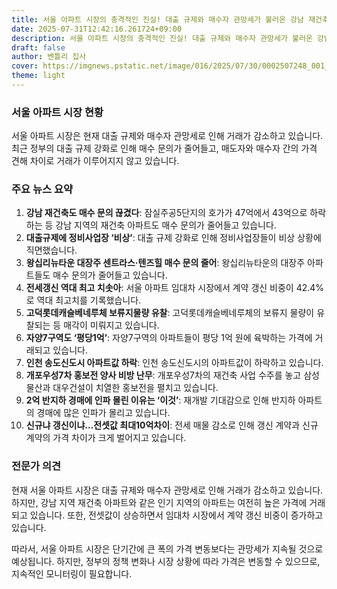 ```yaml
---
title: 서울 아파트 시장의 충격적인 진실! 대출 규제와 매수자 관망세가 불러온 강남 재건축 아파트 가격 하락의 비밀
date: 2025-07-31T12:42:16.261724+09:00
description: 서울 아파트 시장의 충격적인 진실! 대출 규제와 매수자 관망세가 불러온 강남 재건축 아파트 가격 하락의 비밀
draft: false
author: 벤틀리 집사
cover: https://imgnews.pstatic.net/image/016/2025/07/30/0002507248_001_20250730131109293.jpg
theme: light
---
```


### 서울 아파트 시장 현황

서울 아파트 시장은 현재 대출 규제와 매수자 관망세로 인해 거래가 감소하고 있습니다. 최근 정부의 대출 규제 강화로 인해 매수 문의가 줄어들고, 매도자와 매수자 간의 가격 견해 차이로 거래가 이루어지지 않고 있습니다.

### 주요 뉴스 요약

1. **강남 재건축도 매수 문의 끊겼다**: 잠실주공5단지의 호가가 47억에서 43억으로 하락하는 등 강남 지역의 재건축 아파트도 매수 문의가 줄어들고 있습니다.
2. **대출규제에 정비사업장 ‘비상’**: 대출 규제 강화로 인해 정비사업장들이 비상 상황에 직면했습니다.
3. **왕십리뉴타운 대장주 센트라스·텐즈힐 매수 문의 줄어**: 왕십리뉴타운의 대장주 아파트들도 매수 문의가 줄어들고 있습니다.
4. **전세갱신 역대 최고 치솟아**: 서울 아파트 임대차 시장에서 계약 갱신 비중이 42.4%로 역대 최고치를 기록했습니다.
5. **고덕롯데캐슬베네루체 보류지물량 유찰**: 고덕롯데캐슬베네루체의 보류지 물량이 유찰되는 등 매각이 미뤄지고 있습니다.
6. **자양7구역도 ‘평당1억’**: 자양7구역의 아파트들이 평당 1억 원에 육박하는 가격에 거래되고 있습니다.
7. **인천 송도신도시 아파트값 하락**: 인천 송도신도시의 아파트값이 하락하고 있습니다.
8. **개포우성7차 홍보전 양사 비방 난무**: 개포우성7차의 재건축 사업 수주를 놓고 삼성물산과 대우건설이 치열한 홍보전을 펼치고 있습니다.
9. **2억 반지하 경매에 인파 몰린 이유는 ‘이것’**: 재개발 기대감으로 인해 반지하 아파트의 경매에 많은 인파가 몰리고 있습니다.
10. **신규냐 갱신이냐…전셋값 최대10억차이**: 전세 매물 감소로 인해 갱신 계약과 신규 계약의 가격 차이가 크게 벌어지고 있습니다.

### 전문가 의견

현재 서울 아파트 시장은 대출 규제와 매수자 관망세로 인해 거래가 감소하고 있습니다. 하지만, 강남 지역 재건축 아파트와 같은 인기 지역의 아파트는 여전히 높은 가격에 거래되고 있습니다. 또한, 전셋값이 상승하면서 임대차 시장에서 계약 갱신 비중이 증가하고 있습니다.

따라서, 서울 아파트 시장은 단기간에 큰 폭의 가격 변동보다는 관망세가 지속될 것으로 예상됩니다. 하지만, 정부의 정책 변화나 시장 상황에 따라 가격은 변동할 수 있으므로, 지속적인 모니터링이 필요합니다.